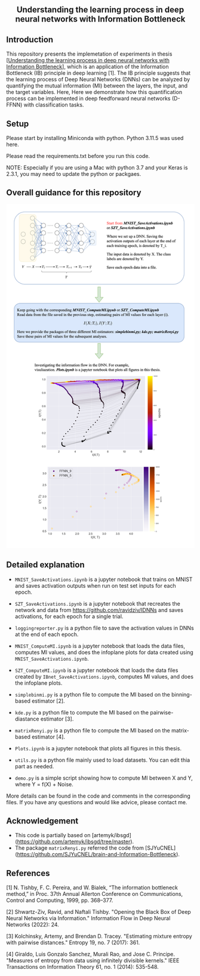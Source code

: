 <h2 align="center">
Understanding the learning process in deep neural networks with Information Bottleneck
</h2>


## Introduction

This repository presents the implemetation of experiments in thesis [[Understanding the learning process in deep neural networks with Information Bottleneck](https://trepo.tuni.fi/login/)], which is an application of the Information Bottleneck (IB) principle in deep learning [1]. The IB principle suggests that the learning process of Deep Neural Networks (DNNs) can be analyzed by quantifying the mutual information (MI) between the layers, the input, and the target variables. Here, Here we demonstrate how this quantification process can be implemented in deep feedforward neural networks (D-FFNN) with classification tasks.

## Setup
Please start by installing Miniconda with python. Python 3.11.5 was used here.

Please read the requirements.txt before you run this code.

NOTE: Especially if you are using a Mac with python 3.7 and your Keras is 2.3.1, you may need to update the python or packgaes.


## Overall guidance for this repository
**![](overall.png)**


## Detailed explanation

* `MNIST_SaveActivations.ipynb` is a jupyter notebook that trains on MNIST and saves activation outputs when run on test set inputs for each epoch.
* `SZT_SaveActivations.ipynb` is a jupyter notebook that recreates the network and data from https://github.com/ravidziv/IDNNs and saves activations, for each epoch for a single trial.

* `loggingreporter.py` is a python file to save the activation values in DNNs at the end of each epoch.
  
* `MNIST_ComputeMI.ipynb` is a jupyter notebook that loads the data files, computes MI values, and does the infoplane plots for data created using `MNIST_SaveActivations.ipynb`.
* `SZT_ComputeMI.ipynb` is a jupyter notebook that loads the data files created by `IBnet_SaveActivations.ipynb`, computes MI values, and does the infoplane plots.

* `simplebinmi.py` is a python file to compute the MI based on the binning-based estimator [2].
* `kde.py` is a python file to compute the MI based on the pairwise-diastance estimator [3]. 
* `matrixRenyi.py` is a python file to compute the MI based on the matrix-based estimator [4].

* `Plots.ipynb` is a jupyter notebook that plots all figures in this thesis.
* `utils.py` is a python file mainly used to load datasets. You can edit thia part as needed.
* `demo.py` is a simple script showing how to compute MI between X and Y, where Y = f(X) + Noise.

More details can be found in the code and comments in the corresponding files. If you have any questions and would like advice, please contact me.

## Acknowledgement

- This code is partially based on [artemyk/ibsgd] (https://github.com/artemyk/ibsgd/tree/master).
- The package `matrixRenyi.py` referred the code from [SJYuCNEL] (https://github.com/SJYuCNEL/brain-and-Information-Bottleneck).

## References

[1] N. Tishby, F. C. Pereira, and W. Bialek, “The information bottleneck method,” in Proc. 37th Annual Allerton Conference on Communications, Control and Computing, 1999, pp. 368–377.

[2] Shwartz-Ziv, Ravid, and Naftali Tishby. "Opening the Black Box of Deep Neural Networks via Information." Information Flow in Deep Neural Networks (2022): 24.

[3] Kolchinsky, Artemy, and Brendan D. Tracey. "Estimating mixture entropy with pairwise distances." Entropy 19, no. 7 (2017): 361.

[4] Giraldo, Luis Gonzalo Sanchez, Murali Rao, and Jose C. Principe. "Measures of entropy from data using infinitely divisible kernels." IEEE Transactions on Information Theory 61, no. 1 (2014): 535-548.